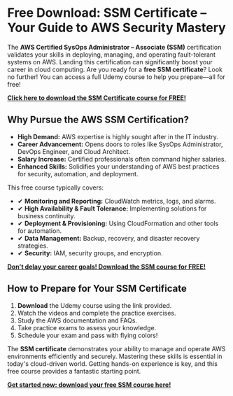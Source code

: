 # Free Download: SSM Certificate – Your Guide to AWS Security Mastery

The **AWS Certified SysOps Administrator – Associate (SSM)** certification validates your skills in deploying, managing, and operating fault-tolerant systems on AWS. Landing this certification can significantly boost your career in cloud computing. Are you ready for a **free SSM certificate**? Look no further! You can access a full Udemy course to help you prepare—all for free!

[**Click here to download the SSM Certificate course for FREE!**](https://udemywork.com/ssm-certificate)

## Why Pursue the AWS SSM Certification?

*   **High Demand:** AWS expertise is highly sought after in the IT industry.
*   **Career Advancement:** Opens doors to roles like SysOps Administrator, DevOps Engineer, and Cloud Architect.
*   **Salary Increase:** Certified professionals often command higher salaries.
*   **Enhanced Skills:** Solidifies your understanding of AWS best practices for security, automation, and deployment.

This free course typically covers:

*   ✔ **Monitoring and Reporting:** CloudWatch metrics, logs, and alarms.
*   ✔ **High Availability & Fault Tolerance:** Implementing solutions for business continuity.
*   ✔ **Deployment & Provisioning:** Using CloudFormation and other tools for automation.
*   ✔ **Data Management:** Backup, recovery, and disaster recovery strategies.
*   ✔ **Security:** IAM, security groups, and encryption.

[**Don't delay your career goals! Download the SSM course for FREE!**](https://udemywork.com/ssm-certificate)

## How to Prepare for Your SSM Certificate

1.  **Download** the Udemy course using the link provided.
2.  Watch the videos and complete the practice exercises.
3.  Study the AWS documentation and FAQs.
4.  Take practice exams to assess your knowledge.
5.  Schedule your exam and pass with flying colors!

The **SSM certificate** demonstrates your ability to manage and operate AWS environments efficiently and securely. Mastering these skills is essential in today's cloud-driven world. Getting hands-on experience is key, and this free course provides a fantastic starting point.

[**Get started now: download your free SSM course here!**](https://udemywork.com/ssm-certificate)
